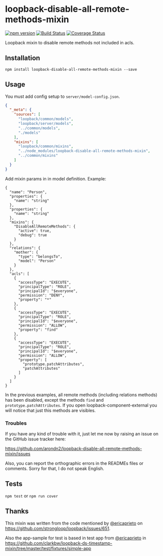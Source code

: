 loopback-disable-all-remote-methods-mixin
===============

[![npm version](https://badge.fury.io/js/loopback-disable-all-remote-methods-mixin.svg)](https://badge.fury.io/js/loopback-disable-all-remote-methods-mixin) [![Build Status](https://travis-ci.org/arondn2/loopback-disable-all-remote-methods-mixin.svg?branch=master)](https://travis-ci.org/arondn2/loopback-disable-all-remote-methods-mixin)
[![Coverage Status](https://coveralls.io/repos/github/arondn2/loopback-disable-all-remote-methods-mixin/badge.svg?branch=master)](https://coveralls.io/github/arondn2/loopback-disable-all-remote-methods-mixin?branch=master)

Loopback mixin to disable remote methods not included in acls.

## Installation

`npm install loopback-disable-all-remote-methods-mixin --save`

## Usage

You must add config setup to `server/model-config.json`.

```json
{
  "_meta": {
    "sources": [
      "loopback/common/models",
      "loopback/server/models",
      "../common/models",
      "./models"
    ],
    "mixins": [
      "loopback/common/mixins",
      "../node_modules/loopback-disable-all-remote-methods-mixin",
      "../common/mixins"
    ]
  }
}
```

Add mixin params in in model definition. Example:
```
{
  "name": "Person",
  "properties": {
    "name": "string"
  },
  "properties": {
    "name": "string"
  },
  "mixins": {
    "DisableAllRemoteMethods": {
      "active": true,
      "debug": true
    }
  },
  "relations": {
    "mother": {
      "type": "belongsTo",
      "model": "Person"
    }
  },
  "acls": [
    {
      "accessType": "EXECUTE",
      "principalType": "ROLE",
      "principalId": "$everyone",
      "permission": "DENY",
      "property": "*"
    },
    {
      "accessType": "EXECUTE",
      "principalType": "ROLE",
      "principalId": "$everyone",
      "permission": "ALLOW",
      "property": "find"
    },
    {
      "accessType": "EXECUTE",
      "principalType": "ROLE",
      "principalId": "$everyone",
      "permission": "ALLOW",
      "property": [
        "prototype.patchAttributes",
        "patchAttributes"
      ]
    }
  ]
}
```

In the previous examples, all remote methods (including relations methods) has been disabled, except the methods `find` and `prototype.patchAttributes`. If you open loopback-component-external you will notice that just this methods are visibles.

### Troubles

If you have any kind of trouble with it, just let me now by raising an issue on the GitHub issue tracker here:

https://github.com/arondn2/loopback-disable-all-remote-methods-mixin/issues

Also, you can report the orthographic errors in the READMEs files or comments. Sorry for that, I do not speak English.

## Tests

`npm test` or `npm run cover`

## Thanks

This mixin was written from the code mentioned by [@ericaprieto](https://github.com/ericaprieto) on https://github.com/strongloop/loopback/issues/651.

Also the app-sample for test is based in test app from [@ericaprieto](https://github.com/clarkbw) in https://github.com/clarkbw/loopback-ds-timestamp-mixin/tree/master/test/fixtures/simple-app

